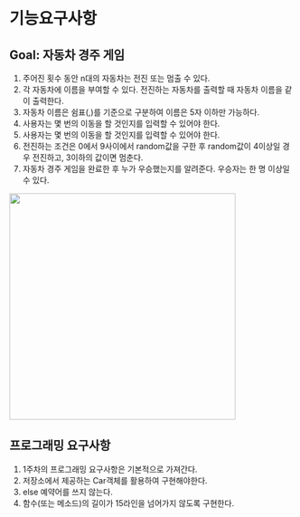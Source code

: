 # 기능요구사항
## Goal: 자동차 경주 게임

1. 주어진 횟수 동안 n대의 자동차는 전진 또는 멈출 수 있다.
2. 각 자동차에 이름을 부여할 수 있다. 전진하는 자동차를 출력할 때 자동차 이름을 같이 출력한다.
3. 자동차 이름은 쉼표(,)를 기준으로 구분하여 이름은 5자 이하만 가능하다.
4. 사용자는 몇 번의 이동을 할 것인지를 입력할 수 있어야 한다.
5. 사용자는 몇 번의 이동을 할 것인지를 입력할 수 있어야 한다.
6. 전진하는 조건은 0에서 9사이에서 random값을 구한 후 random값이 4이상일 경우 전진하고, 3이하의 값이면 멈춘다.
7. 자동차 경주 게임을 완료한 후 누가 우승했는지를 알려준다. 우승자는 한 명 이상일 수 있다.
 

<img src="https://img1.daumcdn.net/thumb/R1280x0/?scode=mtistory2&fname=https%3A%2F%2Fblog.kakaocdn.net%2Fdn%2Fcha5W3%2FbtquhjkqRaL%2F3wBccJJmtjMlOSg7qujuu1%2Fimg.png" width="400px">
  
## 프로그래밍 요구사항
1. 1주차의 프로그래밍 요구사항은 기본적으로 가져간다.
2. 저장소에서 제공하는 Car객체를 활용하여 구현해야한다.
3. else 예약어를 쓰지 않는다.
4. 함수(또는 메소드)의 길이가 15라인을 넘어가지 않도록 구현한다.